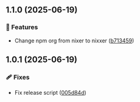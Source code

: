 ## 1.1.0 (2025-06-19)

### 🚀 Features

- Change npm org from nixer to nixxer ([b713459](https://github.com/samuelreichor/-nixer/commit/b713459))

## 1.0.1 (2025-06-19)

### 🩹 Fixes

- Fix release script ([005d84d](https://github.com/samuelreichor/-nixer/commit/005d84d))